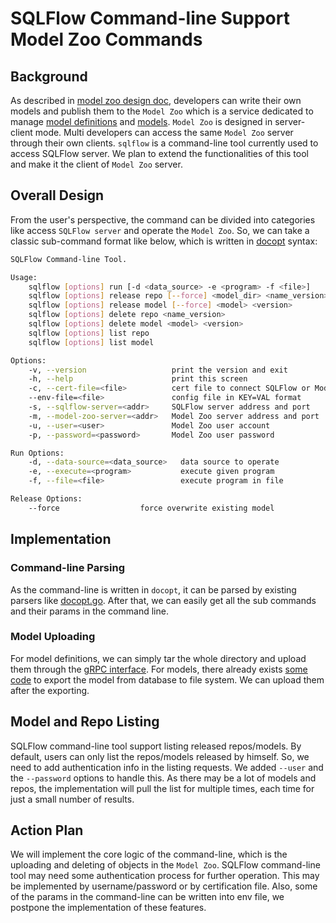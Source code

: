 # SQLFlow Command-line Support Model Zoo Commands

## Background

As described in [model zoo design doc](contribute_models_new.md), developers can write their own models and publish them to the `Model Zoo` which is a service dedicated to manage [model definitions](https://github.com/sql-machine-learning/sqlflow/blob/develop/doc/design/model_zoo.md#concepts) and [models](https://github.com/sql-machine-learning/sqlflow/blob/develop/doc/design/model_zoo.md#concepts). `Model Zoo` is designed in server-client mode. Multi developers can access the same `Model Zoo` server through their own clients. `sqlflow` is a command-line tool currently used to access SQLFlow server. We plan to extend the functionalities of this tool and make it the client of `Model Zoo` server.

## Overall Design
From the user's perspective, the command can be divided into categories like access `SQLFlow server` and operate the `Model Zoo`. So, we can take a classic sub-command format like below, which is written in [docopt](http://docopt.org/) syntax:
```bash
SQLFlow Command-line Tool.

Usage:
    sqlflow [options] run [-d <data_source> -e <program> -f <file>]
    sqlflow [options] release repo [--force] <model_dir> <name_version>
    sqlflow [options] release model [--force] <model> <version>
    sqlflow [options] delete repo <name_version>
    sqlflow [options] delete model <model> <version>
    sqlflow [options] list repo
    sqlflow [options] list model

Options:
    -v, --version                   print the version and exit
    -h, --help                      print this screen
    -c, --cert-file=<file>          cert file to connect SQLFlow or Model Zoo server
    --env-file=<file>               config file in KEY=VAL format
    -s, --sqlflow-server=<addr>     SQLFlow server address and port
    -m, --model-zoo-server=<addr>   Model Zoo server address and port
    -u, --user=<user>               Model Zoo user account
    -p, --password=<password>       Model Zoo user password

Run Options:
    -d, --data-source=<data_source>   data source to operate
    -e, --execute=<program>           execute given program
    -f, --file=<file>                 execute program in file

Release Options:
    --force                  force overwrite existing model

```
## Implementation

### Command-line Parsing
As the command-line is written in `docopt`, it can be parsed by existing parsers like [docopt.go](https://github.com/docopt/docopt.go). After that, we can easily get all the sub commands and their params in the command line.

### Model Uploading
For model definitions, we can simply tar the whole directory and upload them through the [gRPC interface](https://github.com/sql-machine-learning/sqlflow/blob/14d6a28be13418bec8a17091a0db22b5c76a1fc2/pkg/proto/modelzooserver.proto#L91). For models, there already exists [some code](https://github.com/sql-machine-learning/sqlflow/blob/14d6a28be13418bec8a17091a0db22b5c76a1fc2/pkg/model/model.go#L77) to export the model from database to file system. We can upload them after the exporting.

## Model and Repo Listing
SQLFlow command-line tool support listing released repos/models.  By default, users can only list the repos/models released by himself.  So, we need to add authentication info in the listing requests.  We added `--user` and the `--password` options to handle this.  As there may be a lot of models and repos, the implementation will pull the list for multiple times, each time for just a small number of results.

## Action Plan
We will implement the core logic of the command-line, which is the uploading and deleting of objects in the `Model Zoo`.
SQLFlow command-line tool may need some authentication process for further operation. This may be implemented by username/password or by certification file. Also, some of the params in the command-line can be written into env file, we postpone the implementation of these features.